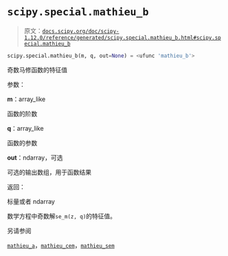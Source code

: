 # `scipy.special.mathieu_b`

> 原文：[`docs.scipy.org/doc/scipy-1.12.0/reference/generated/scipy.special.mathieu_b.html#scipy.special.mathieu_b`](https://docs.scipy.org/doc/scipy-1.12.0/reference/generated/scipy.special.mathieu_b.html#scipy.special.mathieu_b)

```py
scipy.special.mathieu_b(m, q, out=None) = <ufunc 'mathieu_b'>
```

奇数马修函数的特征值

参数：

**m**：array_like

函数的阶数

**q**：array_like

函数的参数

**out**：ndarray，可选

可选的输出数组，用于函数结果

返回：

标量或者 ndarray

数学方程中奇数解`se_m(z, q)`的特征值。

另请参阅

[`mathieu_a`](https://docs.scipy.org/doc/scipy-1.12.0/reference/generated/scipy.special.mathieu_a.html#scipy.special.mathieu_a "scipy.special.mathieu_a")，[`mathieu_cem`](https://docs.scipy.org/doc/scipy-1.12.0/reference/generated/scipy.special.mathieu_cem.html#scipy.special.mathieu_cem "scipy.special.mathieu_cem")，[`mathieu_sem`](https://docs.scipy.org/doc/scipy-1.12.0/reference/generated/scipy.special.mathieu_sem.html#scipy.special.mathieu_sem "scipy.special.mathieu_sem")
